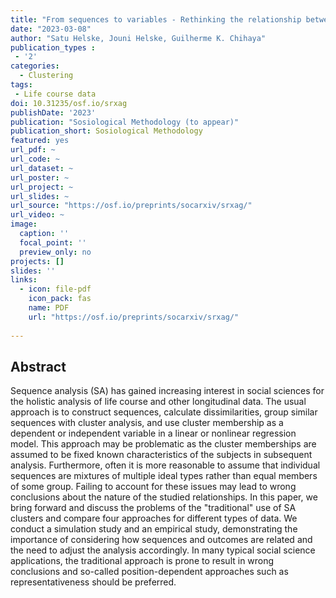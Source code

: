 ```yaml
---
title: "From sequences to variables - Rethinking the relationship between sequences and outcomes"
date: "2023-03-08"
author: "Satu Helske, Jouni Helske, Guilherme K. Chihaya"
publication_types : 
 - '2'
categories: 
  - Clustering
tags:
 - Life course data
doi: 10.31235/osf.io/srxag
publishDate: '2023'
publication: "Sosiological Methodology (to appear)"
publication_short: Sosiological Methodology 
featured: yes
url_pdf: ~
url_code: ~
url_dataset: ~
url_poster: ~
url_project: ~
url_slides: ~
url_source: "https://osf.io/preprints/socarxiv/srxag/"
url_video: ~
image:
  caption: ''
  focal_point: ''
  preview_only: no
projects: []
slides: ''
links:
  - icon: file-pdf
    icon_pack: fas
    name: PDF
    url: "https://osf.io/preprints/socarxiv/srxag/"
    
---
```


## Abstract

Sequence analysis (SA) has gained increasing interest in social sciences for the
holistic analysis of life course and other longitudinal data. The usual approach is
to construct sequences, calculate dissimilarities, group similar sequences with cluster
analysis, and use cluster membership as a dependent or independent variable in a linear or nonlinear regression model.
This approach may be problematic as the cluster memberships are assumed to be
fixed known characteristics of the subjects in subsequent analysis. Furthermore, often it is more reasonable to assume that individual sequences are mixtures of multiple ideal types rather than equal members of some group. Failing to account for these issues may lead to wrong conclusions about the nature of the studied relationships.
In this paper, we bring forward and discuss the problems of the "traditional" use
of SA clusters and compare four approaches for different types of data. We conduct a simulation study and an empirical study, demonstrating the importance of considering how sequences and outcomes are related and the need to adjust the analysis accordingly. In many typical social science applications, the traditional approach is prone to result in wrong conclusions and so-called position-dependent approaches such as representativeness should be preferred.

